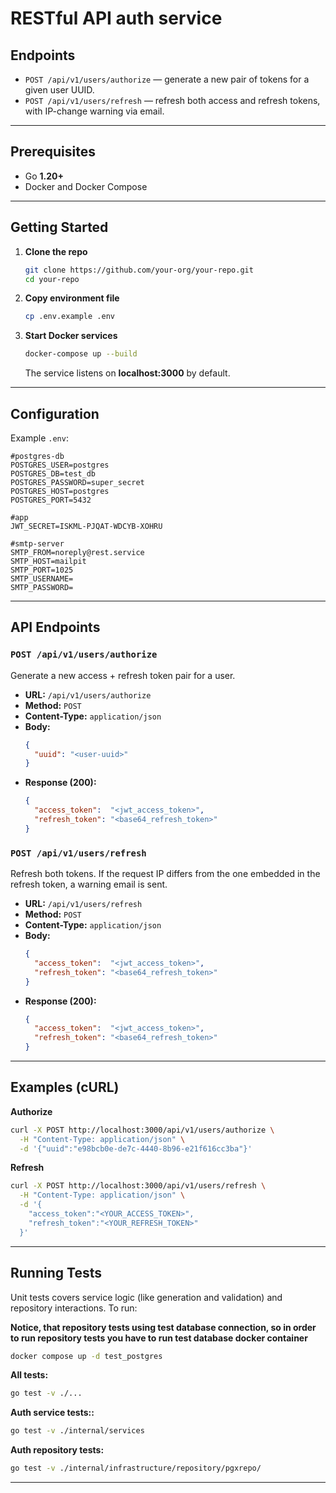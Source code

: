 # RESTful API auth service

## Endpoints

- `POST /api/v1/users/authorize` — generate a new pair of tokens for a given user UUID.
- `POST /api/v1/users/refresh`   — refresh both access and refresh tokens, with IP-change warning via email.

---

## Prerequisites

- Go **1.20+**
- Docker and Docker Compose

---

## Getting Started

1. **Clone the repo**
   ```bash
   git clone https://github.com/your-org/your-repo.git
   cd your-repo
   ```
   
2. **Copy environment file**
   ```bash
   cp .env.example .env
   ```

3. **Start Docker services**
   ```bash
   docker-compose up --build
   ```
   The service listens on **localhost:3000** by default.

---

## Configuration

Example `.env`:

```dotenv
#postgres-db
POSTGRES_USER=postgres
POSTGRES_DB=test_db
POSTGRES_PASSWORD=super_secret
POSTGRES_HOST=postgres
POSTGRES_PORT=5432

#app
JWT_SECRET=ISKML-PJQAT-WDCYB-XOHRU

#smtp-server
SMTP_FROM=noreply@rest.service
SMTP_HOST=mailpit
SMTP_PORT=1025
SMTP_USERNAME=
SMTP_PASSWORD=
```

---

## API Endpoints

### `POST /api/v1/users/authorize`
Generate a new access + refresh token pair for a user.

- **URL:** `/api/v1/users/authorize`
- **Method:** `POST`
- **Content-Type:** `application/json`
- **Body:**
  ```json
  {
    "uuid": "<user-uuid>"
  }
  ```
- **Response (200):**
  ```json
  {
    "access_token":  "<jwt_access_token>",
    "refresh_token": "<base64_refresh_token>"
  }
  ```

### `POST /api/v1/users/refresh`
Refresh both tokens. If the request IP differs from the one embedded in the refresh token, a warning email is sent.

- **URL:** `/api/v1/users/refresh`
- **Method:** `POST`
- **Content-Type:** `application/json`
- **Body:**
  ```json
  {
    "access_token":  "<jwt_access_token>",
    "refresh_token": "<base64_refresh_token>"
  }
  ```
- **Response (200):**
  ```json
  {
    "access_token":  "<jwt_access_token>",
    "refresh_token": "<base64_refresh_token>"
  }
---

## Examples (cURL)

**Authorize**
```bash
curl -X POST http://localhost:3000/api/v1/users/authorize \
  -H "Content-Type: application/json" \
  -d '{"uuid":"e98bcb0e-de7c-4440-8b96-e21f616cc3ba"}'
```

**Refresh**
```bash
curl -X POST http://localhost:3000/api/v1/users/refresh \
  -H "Content-Type: application/json" \
  -d '{
    "access_token":"<YOUR_ACCESS_TOKEN>",
    "refresh_token":"<YOUR_REFRESH_TOKEN>"
  }'
```

---

## Running Tests

Unit tests covers service logic (like generation and validation) and repository interactions. To run:

**Notice, that repository tests using test database connection, so in order to run repository tests you have to run test database docker container**
```bash
docker compose up -d test_postgres
```

**All tests:**
```bash
go test -v ./...
```
**Auth service tests::**
```bash
go test -v ./internal/services
```
**Auth repository tests:**
```bash
go test -v ./internal/infrastructure/repository/pgxrepo/
```
---

